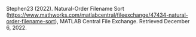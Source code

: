 Stephen23 (2022). Natural-Order Filename Sort
(https://www.mathworks.com/matlabcentral/fileexchange/47434-natural-order-filename-sort), MATLAB Central File Exchange. Retrieved December 6, 2022.
